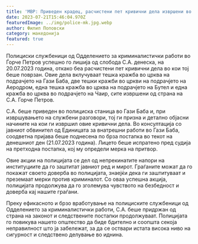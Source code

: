 ```yaml
---
title: 'МВР: Приведен крадец, расчистени пет кривични дела извршени во цркви - 21 ЈУЛИ 2023'
date: 2023-07-21T15:46:04.970Z
featuredImage: ../img/police-mk.jpg.webp
author: Филип Поповски
category: македонија
featured: true
---
```

Полициски службеници од Одделението за криминалистички работи во Ѓорче Петров успешно го лишија од слобода С.А. денеска, на 20.07.2023 година, откако беа расчистени пет кривични дела во кои тој беше поврзан. Овие дела вклучуваат тешка кражба во црква на подрачјето на Гази Баба, две тешки кражби во цркви на подрачјето на Аеродром, една тешка кражба во црква на подрачјето на Бутел и една кражба во црква во подрачјето на Чаир, сите извршени од страна на С.А. Горче Петров.

С.А. беше приведен во полициска станица во Гази Баба и, при извршувањето на службени разговори, тој ги призна и детално објасни начините на кои ги извршил овие кривични дела. Во консултација со јавниот обвинител од Единицата за внатрешни работи во Гази Баба, соодветна пријава беше поднесена по брза постапка во текот на денешниот ден (21.07.2023 година). Лицето беше испратено пред судија на претходна постапка, кој му определи мерка на притвор.

Овие акции на полицијата се дел од непрекинатите напори на институциите да го заштитат јавниот ред и мирот. Граѓаните можат да го покажат своето доверба во полицијата, знаејќи дека ги заштитуваат и преземаат мерки против криминалот. Со оваа успешна акција, полицијата продолжува да го зголемува чувството на безбедност и доверба кај нашите граѓани.

Преку ефикасното и брзо вработување на полициските службеници од Одделението за криминалистички работи, С.А. беше придржан од страна на законот и следствените постапки продолжуваат. Полицијата го повикува нашето општество да биде бдително и соопшта секоја неправилност што ја забележат, за да се оствари истата висока ниво на сигурност и следствено делување во иднина.
